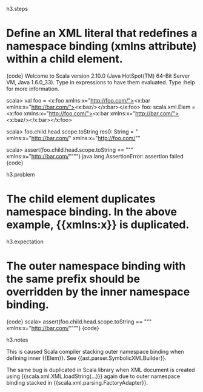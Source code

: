 h3.steps

# Define an XML literal that redefines a namespace binding (xmlns attribute) within a child element.

{code}
Welcome to Scala version 2.10.0 (Java HotSpot(TM) 64-Bit Server VM, Java 1.6.0_33).
Type in expressions to have them evaluated.
Type :help for more information.

scala> val foo = <x:foo xmlns:x="http://foo.com/"><x:bar xmlns:x="http://bar.com/"><x:baz/></x:bar></x:foo>
foo: scala.xml.Elem = <x:foo xmlns:x="http://foo.com/"><x:bar xmlns:x="http://bar.com/"><x:baz/></x:bar></x:foo>

scala> foo.child.head.scope.toString
res0: String = " xmlns:x="http://bar.com/" xmlns:x="http://foo.com/""

scala> assert(foo.child.head.scope.toString == """ xmlns:x="http://bar.com/"""")
java.lang.AssertionError: assertion failed
{code}

h3.problem

# The child element duplicates namespace binding. In the above example, {{xmlns:x}} is duplicated.

h3.expectation

# The outer namespace binding with the same prefix should be overridden by the inner namespace binding.

{code}
scala> assert(foo.child.head.scope.toString == """ xmlns:x="http://bar.com/"""")
{code}

h3.notes

This is caused Scala compiler stacking outer namespace binding when defining inner {{Elem}}. See {{ast.parser.SymbolicXMLBuilder}}.

The same bug is duplicated in Scala library when XML document is created using {{scala.xml.XML.loadString(...)}} again due to outer namespace binding stacked in {{scala.xml.parsing.FactoryAdapter}}.

